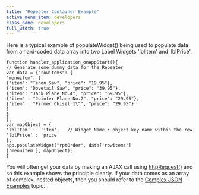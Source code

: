 ```yaml
---
title: "Repeater Container Example"
active_menu_item: developers
class_name: developers
full_width: true
---
```



Here is a typical example of populateWidget() being used to populate data from a hard-coded data array into two Label Widgets 'lblItem' and 'lblPrice'.

    function handler_application_onAppStart(){
    // Generate some dummy data for the Repeater
    var data = {"rowitems": {
    "menuitem": [
    {"item": "Tenon Saw", "price": "19.95"},
    {"item": "Dovetail Saw", "price": "39.95"},
    {"item": "Jack Plane No.4", "price": "69.95"},
    {"item" : "Jointer Plane No.7", "price": "29.95"},
    {"item" : "Firmer Chisel 1\"", "price": "29.95"}
    ]
    }
    };
    var mapObject = {
    'lblItem' :  'item',   // Widget Name : object key name within the row array
    'lblPrice' : 'price'
    };
    app.populateWidget("rptOrder", data['rowitems']['menuitem'], mapObject);
    }
   

You will often get your data by making an AJAX call using [httpRequest()](../../soap-restful-ajax-calls/httprequest) and so this example shows the principle clearly. If your data comes as an array of complex, nested objects, then you should refer to the [Complex JSON Examples](complex-json-example) topic.
